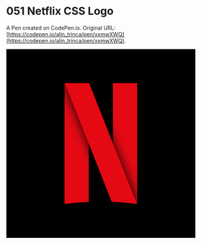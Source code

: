 # 051 Netflix CSS Logo

A Pen created on CodePen.io. Original URL: [https://codepen.io/alin_trinca/pen/xxmwXWQ](https://codepen.io/alin_trinca/pen/xxmwXWQ).

![Netflix CSS Logo Screenshot](netflix-logo.png)
